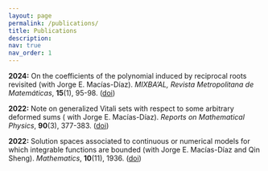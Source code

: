 ```yaml
---
layout: page
permalink: /publications/
title: Publications
description: 
nav: true
nav_order: 1
---
```


**2024:** On the coefficients of the polynomial induced by reciprocal roots revisited (with Jorge E. Macías-Díaz). *MIXBA’AL, Revista Metropolitana de Matemáticas*, **15**(1), 95-98. ([doi](http://www.doi.org/10.24275/uami/dcbi/mix/v15n1/jobri))

**2022:** Note on generalized Vitali sets with respect to some arbitrary deformed sums ( with Jorge E. Macías-Díaz). *Reports on Mathematical Physics*, **90**(3), 377-383. ([doi](https://doi.org/10.1016/S0034-4877%2822%2900082-9))

**2022:** Solution spaces associated to continuous or numerical models for which integrable functions are bounded (with Jorge E. Macías-Díaz and Qin Sheng). *Mathematics*, **10**(11), 1936. ([doi](https://doi.org/10.3390/math10111936))
